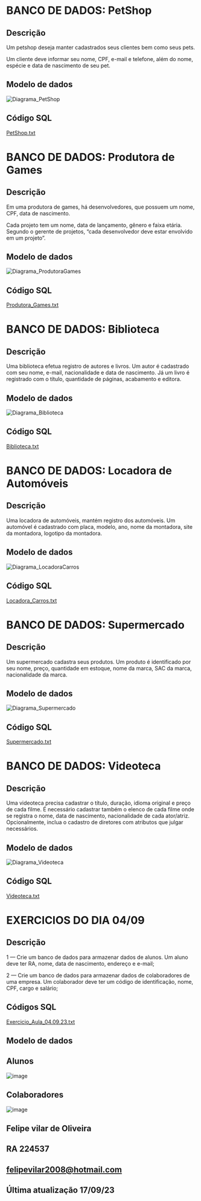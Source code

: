 # BANCO DE DADOS: PetShop 
## Descrição
Um petshop deseja manter cadastrados seus clientes bem como seus pets.

Um cliente deve informar seu nome, CPF, e-mail e telefone, além do nome, espécie e data de nascimento de seu pet.

## Modelo de dados

![Diagrama_PetShop](https://github.com/fpvill/fpvill/assets/144077908/e383d826-2c8a-47bc-ba94-18fa5b5ca9e3)




## Código SQL
[PetShop.txt](https://github.com/fpvill/fpvill/files/12643763/PetShop.txt)



# BANCO DE DADOS: Produtora de Games 
## Descrição
Em uma produtora de games, há desenvolvedores, que possuem um nome, CPF, data de nascimento.

Cada projeto tem um nome, data de lançamento, gênero e faixa etária. Segundo o gerente de projetos, “cada desenvolvedor deve estar envolvido em um projeto”.

## Modelo de dados
![Diagrama_ProdutoraGames](https://github.com/fpvill/fpvill/assets/144077908/10d25fe8-ea3f-447f-8235-2a672bf6914b)

## Código SQL
[Produtora_Games.txt](https://github.com/fpvill/fpvill/files/12643769/Produtora_Games.txt)



# BANCO DE DADOS: Biblioteca
## Descrição
Uma biblioteca efetua registro de autores e livros. Um autor é cadastrado com seu nome, e-mail, nacionalidade e data de nascimento. Já um livro é registrado com o título, quantidade de páginas, acabamento e editora.

## Modelo de dados
![Diagrama_Biblioteca](https://github.com/fpvill/fpvill/assets/144077908/09d03429-7c66-4b5e-bef5-6d8ecbe99d24)

## Código SQL

[Biblioteca.txt](https://github.com/fpvill/fpvill/files/12643772/Biblioteca.txt)



# BANCO DE DADOS: Locadora de Automóveis
## Descrição
Uma locadora de automóveis, mantém registro dos automóveis. Um automóvel é cadastrado com placa, modelo, ano, nome da montadora, site da montadora, logotipo da montadora.

## Modelo de dados
![Diagrama_LocadoraCarros](https://github.com/fpvill/fpvill/assets/144077908/8b4d86b7-c735-470b-bc02-91918a11f58e)

## Código SQL
[Locadora_Carros.txt](https://github.com/fpvill/fpvill/files/12643774/Locadora_Carros.txt)



# BANCO DE DADOS: Supermercado
## Descrição
Um supermercado cadastra seus produtos. Um produto é identificado por seu nome, preço, quantidade em estoque, nome da marca, SAC da marca, nacionalidade da marca.

## Modelo de dados
![Diagrama_Supermercado](https://github.com/fpvill/fpvill/assets/144077908/7dbe1668-ab68-4cc2-9821-57531e189002)



## Código SQL
[Supermercado.txt](https://github.com/fpvill/fpvill/files/12643783/Supermercado.txt)


# BANCO DE DADOS: Videoteca
## Descrição
Uma videoteca precisa cadastrar o título, duração, idioma original e preço de cada filme. É necessário cadastrar também o elenco de cada filme onde se registra o nome, data de nascimento, nacionalidade de cada ator/atriz. Opcionalmente, inclua o cadastro de diretores com atributos que julgar necessários.

## Modelo de dados
![Diagrama_Videoteca](https://github.com/fpvill/fpvill/assets/144077908/60e79182-5f89-441d-8d0a-f4f4c499c53e)

## Código SQL

[Videoteca.txt](https://github.com/fpvill/fpvill/files/12643787/Videoteca.txt)




# EXERCICIOS DO DIA 04/09
## Descrição
1 — Crie um banco de dados para armazenar dados de alunos. Um aluno deve ter RA, nome, data de nascimento, endereço e e-mail;

2 — Crie um banco de dados para armazenar dados de colaboradores de uma empresa. Um colaborador deve ter um código de identificação, nome, CPF, cargo e salário;

## Códigos SQL
[Exercicio_Aula_04.09.23.txt](https://github.com/fpvill/fpvill/files/12644148/Exercicio_Aula_04.09.23.txt)

## Modelo de dados
## Alunos
![image](https://github.com/fpvill/fpvill/assets/144077908/05348622-370c-49fa-a12e-f0fe91f816f8)

## Colaboradores
![image](https://github.com/fpvill/fpvill/assets/144077908/ad848c8a-e54a-41f6-a7e0-b1c5d5497912)

## Felipe vilar de Oliveira
## RA 224537
## felipevilar2008@hotmail.com
## Última atualização 17/09/23
